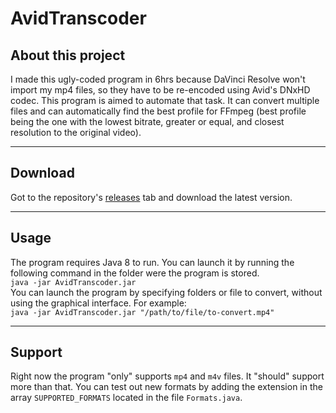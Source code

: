# AvidTranscoder
## About this project
I made this ugly-coded program in 6hrs because DaVinci Resolve won't import my mp4 files, so they have to be re-encoded using Avid's DNxHD codec. This program is aimed to automate that task. It can convert multiple files and can automatically find the best profile for FFmpeg (best profile being the one with the lowest bitrate, greater or equal, and closest resolution to the original video).

------------

## Download
Got to the repository's [releases](https://github.com/SkrapeProjects/AvidTranscoder/releases/tag/Release "releases") tab and download the latest version.

------------

## Usage
The program requires Java 8 to run.
You can launch it by running the following command in the folder were the program is stored.  
`java -jar AvidTranscoder.jar`  
You can launch the program by specifying folders or file to convert, without using the graphical interface.
For example:  
`java -jar AvidTranscoder.jar "/path/to/file/to-convert.mp4"`

------------

## Support
Right now the program "only" supports `mp4` and `m4v` files. It "should" support more than that. You can test out new formats by adding the extension in the array `SUPPORTED_FORMATS` located in the file `Formats.java`.
